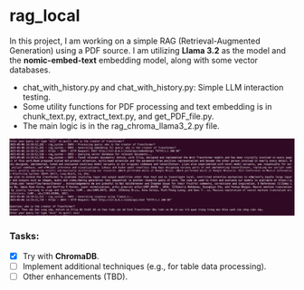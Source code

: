 # rag_local

In this project, I am working on a simple RAG (Retrieval-Augmented Generation) using a PDF source. I am utilizing **Llama 3.2** as the model and the **nomic-embed-text** embedding model, along with some vector databases.

- chat_with_history.py and chat_with_history.py: Simple LLM interaction testing.
- Some utility functions for PDF processing and text embedding is in chunk_text.py, extract_text.py, and get_PDF_file.py.
- The main logic is in the rag_chroma_llama3_2.py file.


![image](images/image1.png)

### Tasks:
- [x] Try with **ChromaDB**.
- [ ] Implement additional techniques (e.g., for table data processing).
- [ ] Other enhancements (TBD).
